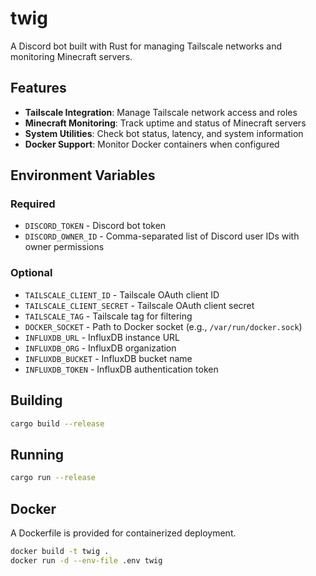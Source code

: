 # twig

A Discord bot built with Rust for managing Tailscale networks and monitoring Minecraft servers.

## Features

- **Tailscale Integration**: Manage Tailscale network access and roles
- **Minecraft Monitoring**: Track uptime and status of Minecraft servers
- **System Utilities**: Check bot status, latency, and system information
- **Docker Support**: Monitor Docker containers when configured

## Environment Variables

### Required
- `DISCORD_TOKEN` - Discord bot token
- `DISCORD_OWNER_ID` - Comma-separated list of Discord user IDs with owner permissions

### Optional
- `TAILSCALE_CLIENT_ID` - Tailscale OAuth client ID
- `TAILSCALE_CLIENT_SECRET` - Tailscale OAuth client secret
- `TAILSCALE_TAG` - Tailscale tag for filtering
- `DOCKER_SOCKET` - Path to Docker socket (e.g., `/var/run/docker.sock`)
- `INFLUXDB_URL` - InfluxDB instance URL
- `INFLUXDB_ORG` - InfluxDB organization
- `INFLUXDB_BUCKET` - InfluxDB bucket name
- `INFLUXDB_TOKEN` - InfluxDB authentication token

## Building

```bash
cargo build --release
```

## Running

```bash
cargo run --release
```

## Docker

A Dockerfile is provided for containerized deployment.

```bash
docker build -t twig .
docker run -d --env-file .env twig
```
